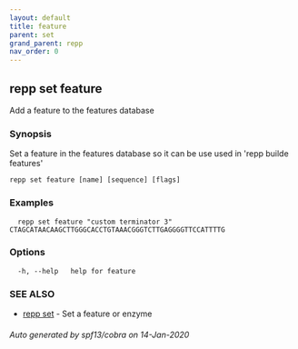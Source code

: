 ```yaml
---
layout: default
title: feature
parent: set
grand_parent: repp
nav_order: 0
---
```

## repp set feature

Add a feature to the features database

### Synopsis


Set a feature in the features database so it can be use used in 'repp builde features'

```
repp set feature [name] [sequence] [flags]
```

### Examples

```
  repp set feature "custom terminator 3" CTAGCATAACAAGCTTGGGCACCTGTAAACGGGTCTTGAGGGGTTCCATTTTG
```

### Options

```
  -h, --help   help for feature
```

### SEE ALSO

* [repp set](repp_set)	 - Set a feature or enzyme

###### Auto generated by spf13/cobra on 14-Jan-2020
